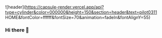 
![header](https://capsule-render.vercel.app/api?type=cylinder&color=000000&height=150&section=header&text=pilot0311 HOME&fontColor=ffffff&fontSize=70&animation=fadeIn&fontAlignY=55)

### Hi there 👋
